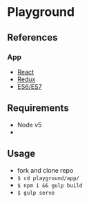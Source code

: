 # Playground

## References
### App
* [React](https://facebook.github.io/react/)
* [Redux](http://redux.js.org/)
* [ES6/ES7](https://github.com/lukehoban/es6features#readme)

## Requirements
* Node v5
*

## Usage
* fork and clone repo
* `$ cd playground/app/`
* `$ npm i && gulp build`
* `$ gulp serve`
